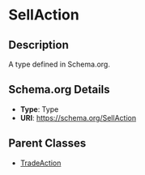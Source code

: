 # SellAction

## Description
A type defined in Schema.org.

## Schema.org Details
- **Type**: Type
- **URI**: https://schema.org/SellAction

## Parent Classes
- [TradeAction](../TradeAction.md)

